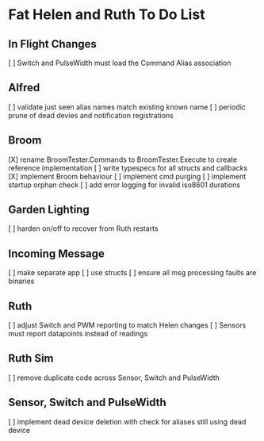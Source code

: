 # Fat Helen and Ruth To Do List

## In Flight Changes

[ ] Switch and PulseWidth must load the Command Alias association

## Alfred

[ ] validate just seen alias names match existing known name
[ ] periodic prune of dead devies and notification registrations

## Broom

[X] rename BroomTester.Commands to BroomTester.Execute to create reference implementation
[ ] write typespecs for all structs and callbacks
[X] implement Broom behaviour
[ ] implement cmd purging
[ ] implement startup orphan check
[ ] add error logging for invalid iso8601 durations

## Garden Lighting

[ ] harden on/off to recover from Ruth restarts

## Incoming Message

[ ] make separate app
[ ] use structs
[ ] ensure all msg processing faults are binaries

## Ruth

[ ] adjust Switch and PWM reporting to match Helen changes
[ ] Sensors must report datapoints instead of readings

## Ruth Sim

[ ] remove duplicate code across Sensor, Switch and PulseWidth

## Sensor, Switch and PulseWidth

[ ] implement dead device deletion with check for aliases still using dead device
